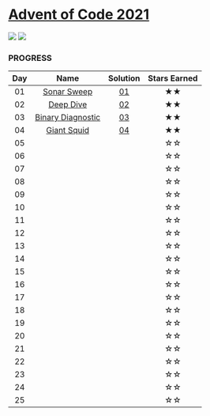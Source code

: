 # [Advent of Code 2021](https://adventofcode.com/2021)

![](https://img.shields.io/badge/day%20📅-4-blue)
![](https://img.shields.io/badge/stars%20⭐-8-yellow)
### PROGRESS

| Day | Name | Solution | Stars Earned |
| :------: | :-------------------: | :--------------: | :--------------: |
| 01 | [Sonar Sweep](https://adventofcode.com/2021/day/1) | [01](01) | ★★ |
| 02 | [Deep Dive](https://adventofcode.com/2021/day/2) | [02](02) | ★★ |
| 03 | [Binary Diagnostic](https://adventofcode.com/2021/day/3) | [03](03) | ★★ |
| 04 | [Giant Squid](https://adventofcode.com/2021/day/4) | [04](04) | ★★ |
| 05 |  |  | ☆☆ |
| 06 |  |  | ☆☆ |
| 07 |  |  | ☆☆ |
| 08 |  |  | ☆☆ |
| 09 |  |  | ☆☆ |
| 10 |  |  | ☆☆ |
| 11 |  |  | ☆☆ |
| 12 |  |  | ☆☆ |
| 13 |  |  | ☆☆ |
| 14 |  |  | ☆☆ |
| 15 |  |  | ☆☆ |
| 16 |  |  | ☆☆ |
| 17 |  |  | ☆☆ |
| 18 |  |  | ☆☆ |
| 19 |  |  | ☆☆ |
| 20 |  |  | ☆☆ |
| 21 |  |  | ☆☆ |
| 22 |  |  | ☆☆ |
| 23 |  |  | ☆☆ |
| 24 |  |  | ☆☆ |
| 25 |  |  | ☆☆ |